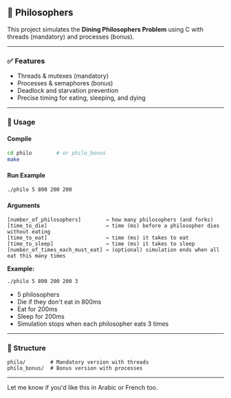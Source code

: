 
## 🍝 Philosophers


This project simulates the **Dining Philosophers Problem** using C with threads (mandatory) and processes (bonus).

---

### ✅ Features

* Threads & mutexes (mandatory)
* Processes & semaphores (bonus)
* Deadlock and starvation prevention
* Precise timing for eating, sleeping, and dying

---

### 🔧 Usage

#### Compile

```bash
cd philo        # or philo_bonus
make
```

#### Run Example

```bash
./philo 5 800 200 200
```

#### Arguments

```
[number_of_philosophers]        → how many philosophers (and forks)
[time_to_die]                   → time (ms) before a philosopher dies without eating
[time_to_eat]                   → time (ms) it takes to eat
[time_to_sleep]                 → time (ms) it takes to sleep
[number_of_times_each_must_eat] → (optional) simulation ends when all eat this many times
```

**Example:**

```bash
./philo 5 800 200 200 3
```

* 5 philosophers
* Die if they don't eat in 800ms
* Eat for 200ms
* Sleep for 200ms
* Simulation stops when each philosopher eats 3 times

---

### 📁 Structure

```
philo/        # Mandatory version with threads
philo_bonus/  # Bonus version with processes
```

---

Let me know if you'd like this in Arabic or French too.
